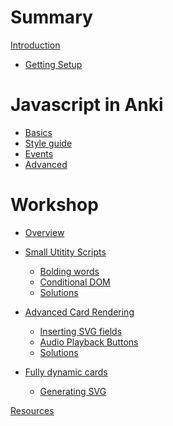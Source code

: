 # Summary

[Introduction](./introduction.md)
- [Getting Setup](./setup.md)

# Javascript in Anki

- [Basics](./anki_js/basics.md)
- [Style guide](./anki_js/coding_style.md)
- [Events]()
- [Advanced](./anki_js/advanced.md)

# Workshop

- [Overview](./workshop/overview.md)

- [Small Utitity Scripts](./workshop/part_1/setup_1.md)
    - [Bolding words]()
    - [Conditional DOM](./workshop/part_1/conditional_dom.md)
    - [Solutions](./workshop/part_1/solutions_1.md)
- [Advanced Card Rendering](./workshop/part_2/setup_2.md)
    - [Inserting SVG fields](./workshop/part_2/literal_svg.md)
    - [Audio Playback Buttons]()
    - [Solutions](./workshop/part_2/solutions_2.md)
- [Fully dynamic cards]()
    - [Generating SVG]()

[Resources](./resources.md)
